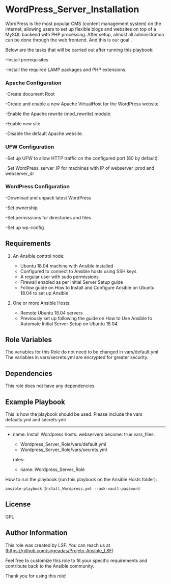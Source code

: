 #
WordPress_Server_Installation
=========
WordPress is the most popular CMS (content management system) on the internet, allowing users to set up flexible blogs and websites on top of a MySQL backend with PHP processing. After setup, almost all administration can be done through the web frontend. And this is our goal . 

Below are the tasks that will be carried out after running this playbook:

-Install prerequisites

-Install the required LAMP packages and PHP extensions.

### Apache Configuration
-Create document Root

-Create and enable a new Apache VirtualHost for the WordPress website.

-Enable the Apache rewrite (mod_rewrite) module.

-Enable new site.

-Disable the default Apache website.

### UFW Configuration
-Set up UFW to allow HTTP traffic on the configured port (80 by default).

-Set WordPress_server_IP for machines with IP of webserver_prod and webserver_dr

### WordPress Configuration
-Download and unpack latest WordPress

-Set ownership

-Set permissions for directories and files

-Set up wp-config


Requirements
------------

1. An Ansible control node: 
   - Ubuntu 18.04 machine with Ansible installed
   - Configured to connect to Ansible hosts using SSH keys
   - A regular user with sudo permissions
   - Firewall enabled as per Initial Server Setup guide
   - Follow guide on How to Install and Configure Ansible on Ubuntu 18.04 to set up Ansible

2. One or more Ansible Hosts:
   - Remote Ubuntu 18.04 servers
   - Previously set up following the guide on How to Use Ansible to Automate Initial Server Setup on Ubuntu 18.04.

Role Variables
--------------

The variables for this Role do not need to be changed in vars/default.yml
The variables in vars/secrets.yml are encrypted for greater security.

Dependencies
------------

This role does not have any dependencies.

Example Playbook
----------------

This is how the playbook should be used. Please include the vars defaults.yml and secrets.yml

---
- name: Install Wordpress
  hosts: webservers
  become: true
  vars_files:
    - Wordpress_Server_Role/vars/default.yml
    - Wordpress_Server_Role/vars/secrets.yml

  roles:
    - name: Wordpress_Server_Role

How to run the playbook (run this playbook on the Ansible Hosts folder):
```
ansible-playbook Install_Wordpress.yml --ask-vault-password
```

License
-------
GPL

Author Information
------------------

This role was created by LSF. You can reach us at (https://github.com/sirgeadas/Projeto-Ansible_LSF)

Feel free to customize this role to fit your specific requirements and contribute back to the Ansible community. 

Thank you for using this role!
